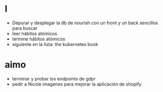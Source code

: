# I
- Depurar y desplegar la db de nourish con un front y un back sencillos para buscar
- leer hábitos atómicos
- termine hábitos atómicos
- siguiente en la lista: the kubernetes book

# aimo
- terminar y probar los endpoints de gdpr
- pedir a Nicole imagenes para mejorar la aplicación de shopify  